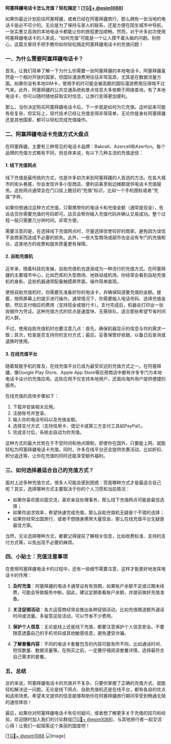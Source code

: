 **阿塞拜疆电话卡怎么充值？轻松搞定！[[TG💪+ @esim1088](https://t.me/s/esim1088)]**

如果你最近计划前往阿塞拜疆，或者已经在阿塞拜疆旅行，那么拥有一张当地的电话卡是必不可少的。无论是为了保持与家人的联系，还是方便在陌生城市中导航，一张实惠又高效的本地电话卡都能让你的旅程更加顺畅。然而，对于许多初次使用阿塞拜疆电话卡的人来说，“如何充值”可能是一个让人摸不着头脑的问题。别担心，这篇文章将手把手教你如何轻松搞定阿塞拜疆电话卡的充值问题！

### 一、为什么需要阿塞拜疆电话卡？

首先，让我们简单了解一下为什么你需要一张阿塞拜疆的本地电话卡。阿塞拜疆虽然是一个相对开放的国家，但国际漫游费用往往非常高昂，尤其是在数据流量方面。如果你没有本地SIM卡，使用手机时可能会被高额的国际漫游费用压得喘不过气来。此外，阿塞拜疆的公共交通系统和景点信息大多依赖于网络查询，有了本地电话卡，你可以随时随地获取实时信息，让旅行变得更加便利。

那么，当你决定购买阿塞拜疆电话卡后，下一步就是如何为它充值。这听起来可能有些复杂，但实际上，现代技术已经让充值变得非常简单，无论你是身处阿塞拜疆还是其他国家，都可以轻松完成充值操作。

### 二、阿塞拜疆电话卡充值方式大盘点

在阿塞拜疆，主要有三种常见的电话卡品牌：Bakcell、Azercell和Azerfon。每个品牌的充值方式略有不同，但总体来说，有以下几种主流的充值途径：

#### 1. 线下充值网点

线下充值是最传统的方式，也是许多初次来到阿塞拜疆的人首选的方法。在各大城市的街头巷尾，你会发现许多小型商店、便利店甚至街边摊都提供电话卡充值服务。这些网点通常会在门口挂上醒目的“充值”标识，比如一个手机图标或者“充值”字样。

如果你想通过这种方式充值，只需携带你的电话卡和充值金额（通常是现金），告诉店员你需要充值的号码即可。店员会帮你输入充值代码并确认交易成功。整个过程一般只需要几分钟时间，非常方便。

需要注意的是，在选择线下充值网点时，尽量选择信誉较好的商家，避免因为误信不良商家而造成不必要的损失。此外，一些大型商场或超市也会设有专门的充值柜台，这类地方的收费和服务质量更有保障。

#### 2. 自助充值机

近年来，随着科技的发展，自助充值机也逐渐成为一种流行的充值方式。在阿塞拜疆的主要城市中心，比如巴库的大型商场、地铁站或机场，你经常会看到自助充值机的身影。这些机器通常配备触摸屏界面，操作简单直观。

使用自助充值机时，你需要先准备好你的电话卡，并确保知道要充值的金额。接着，按照屏幕上的提示进行操作。通常情况下，你需要输入电话号码、选择充值金额，然后支付相应的费用（支持现金或银行卡）。支付完成后，机器会打印出一张收据作为凭证。这种充值方式的优点是速度快、无需排队，适合那些希望节省时间的人群。

不过，使用自助充值机时也要注意几点：首先，确保机器显示的信息与你的需求一致；其次，检查是否支持你的支付方式；最后，妥善保管好收据，以备日后查询或退换时使用。

#### 3. 在线充值平台

随着智能手机的普及，在线充值平台已成为最受欢迎的充值方式之一。在阿塞拜疆，像Google Play Store、Apple App Store等应用商店中都有许多专门为本地电话卡设计的充值应用。这些应用不仅支持本地用户，还面向海外用户提供便捷的服务。

在线充值的具体步骤如下：
1. 下载并安装相关应用。
2. 注册账号并登录。
3. 输入你的电话号码以及充值金额。
4. 选择支付方式（支持信用卡、借记卡或第三方支付工具如PayPal）。
5. 完成支付后，系统会自动为你充值。

这种方式的最大优势在于不受时间和地点限制，即使你在国外，只要能上网，就能轻松为阿塞拜疆电话卡充值。同时，许多在线平台还会提供优惠活动，比如折扣、积分返还等，让你在充值的同时还能享受额外福利。

### 三、如何选择最适合自己的充值方式？

面对上述多种充值方式，很多人可能会感到困惑：究竟哪种方式才是最适合自己呢？其实，选择哪种方式主要取决于你的个人习惯和当前情况：

- 如果你喜欢面对面交流，喜欢亲自处理事务，那么线下充值网点可能是最佳选择；
- 如果你追求效率，希望快速完成充值，那么自助充值机无疑是个不错的选择；
- 如果你经常出国旅行，或者不想随身携带大量现金，那么在线充值平台无疑是最佳方案。

当然，无论选择哪种方式，都要记得提前了解相关信息，比如收费标准、支持的支付方式等，以免出现不必要的麻烦。

### 四、小贴士：充值注意事项

在使用阿塞拜疆电话卡的过程中，还有一些细节需要注意，这样才能更好地发挥电话卡的作用：

1. **及时充值**：阿塞拜疆的电话卡通常设有有效期，如果账户余额不足或过期未续费，可能会导致服务中断。因此，建议定期查看账户余额，并提前做好充值准备。
   
2. **关注促销活动**：各大运营商经常会推出各种促销活动，比如充值赠送额外通话时间或流量。多留意这些活动，可以节省不少费用。

3. **保护个人信息**：无论是线上还是线下充值，都要注意保护个人信息安全。不要随意透露自己的手机号码或其他敏感信息，避免遭受诈骗。

4. **了解套餐内容**：不同的电话卡套餐包含的内容可能有所不同，比如通话时间、短信数量、数据流量等。在购买之前，一定要仔细阅读套餐详情，选择最符合自己需求的套餐。

### 五、总结

总的来说，阿塞拜疆电话卡的充值并不复杂，只要你掌握了正确的充值方式，就能轻松解决这一问题。无论是线下网点、自助充值机还是在线平台，都有各自的优点和适用场景。希望本文提供的信息能够帮助你在阿塞拜疆旅行期间享受到畅通无阻的通信体验！

最后，如果你对阿塞拜疆电话卡有任何疑问，或者想了解更多关于充值的技巧和经验，欢迎随时加入我们的讨论群组[[TG💪+ @esim1088](https://t.me/s/esim1088)]，与其他旅行者一起交流心得！让我们一起探索这个美丽的国度吧！

[[TG💪+ @esim1088](https://t.me/s/esim1088) ![Image](https://i.postimg.cc/4NQfJmqS/Snipaste-2025-05-13-00-14-12.png)]